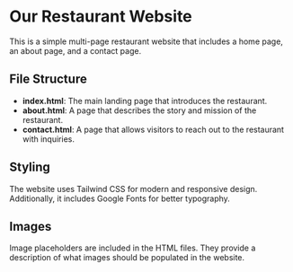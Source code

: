 # Our Restaurant Website

This is a simple multi-page restaurant website that includes a home page, an about page, and a contact page.

## File Structure
- **index.html**: The main landing page that introduces the restaurant.
- **about.html**: A page that describes the story and mission of the restaurant.
- **contact.html**: A page that allows visitors to reach out to the restaurant with inquiries.

## Styling
The website uses Tailwind CSS for modern and responsive design. Additionally, it includes Google Fonts for better typography.

## Images
Image placeholders are included in the HTML files. They provide a description of what images should be populated in the website.
